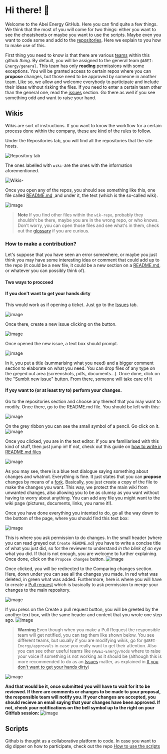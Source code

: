 # Hi there! 👋
Welcome to the Abei Energy GitHub. Here you can find quite a few things. We think that the most of you will come for two things: either you want to see the cheatsheets or maybe you want to use the scripts. Maybe even you want to code some and add to the [repositories](https://docs.github.com/es/get-started/quickstart/github-glossary#repository). Here we explain to you how to make use of this.

First thing you need to know is that there are various [teams](https://docs.github.com/es/get-started/quickstart/github-glossary#team) within this github _thing_. By default, you will be assigned to the general team ```@ABEI-Energy/general```. This team has only __reading__ permissions with some exceptions. You will be granted access to certain repos where you can **propose** changes, but those need to be approved by someone in another team. Like so, we allow and welcome everybody to participate and include their ideas without risking the files. If you need to enter a certain team other than the general one, read the [issues](#if-you-dont-want-to-get-your-hands-dirty) section. Go there as well if you see something odd and want to raise your hand.

## Wikis

Wikis are sort of instructions. If you want to know the workflow for a certain process done within the company, these are kind of the rules to follow. 

Under the Repositories tab, you will find all the repositories that the site hosts. 
 
![Repository tab](https://user-images.githubusercontent.com/118175657/203808037-ea339ebc-d868-4772-9b3b-a4da785d1517.png)

The ones labelled with ```wiki-```are the ones with the information aforementioned.

![Wikis-](https://user-images.githubusercontent.com/118175657/203818608-45cd1ac6-8742-41c7-be38-84daf1358618.png)

Once you open any of the repos, you should see something like this, one file called [README.md](https://docs.github.com/en/get-started/quickstart/github-glossary#readme)  ,and under it, the text (which is the so-called wiki).

![image](https://user-images.githubusercontent.com/118175657/203818440-dc1c2072-f607-416e-8927-820ac9b0097f.png)

>**Note**
>If you find other files within the ```wik-repo```, probably they shouldn't be there, maybe you are in the wrong repo, or who knows. Don't worry, you can open those files and see what's in them, check out the [glossary](https://docs.github.com/es/get-started/quickstart/github-glossary) if you are curious. 


### How to make a contribution?

Let's suppose that you have seen an error somewhere, or maybe you just think you may have some interesting idea or comment that could add up to the repo (it could be a new file, it could be a new section on a [README.md](https://docs.github.com/en/get-started/quickstart/github-glossary#readme), or whatever you can possibly think of).

#### Two ways to procceed
#### If you don't want to get your hands dirty

This would work as if opening a ticket. Just go to the [Issues](https://docs.github.com/es/get-started/quickstart/github-glossary#issue) tab. 

![image](https://user-images.githubusercontent.com/118175657/203834504-8c639074-b112-44f5-8fe3-6fd34531e3fb.png)

Once there, create a new issue clicking on the button. 

![image](https://user-images.githubusercontent.com/118175657/203835009-b564681d-e7df-4346-80ab-e5fdc844bbc1.png)

Once opened the new issue, a text box should prompt. 

![image](https://user-images.githubusercontent.com/118175657/203836550-266cb71c-dfd2-454b-9b39-edacefeb23d6.png)

In it, you put a title (summarising what you need) and a bigger comment section to elaborate on what you need. You can drop files of any type on the greyed out area (screenshots, pdfs, documents...). Once done, click on the "Sumbit new issue" button. From there, someone will take care of it 

#### If yoy want to (or at least try to) perform your changes. 
Go to the repositories section and choose any thereof that you may want to modify. Once there, go to the README.md file. You should be left with this:

![image](https://user-images.githubusercontent.com/118175657/203819332-dead0e55-5082-4051-b986-238ab48956eb.png)

On the grey ribbon you can see the small symbol of a pencil. Go click on it.  ![image](https://user-images.githubusercontent.com/118175657/203819793-0698a293-b0b2-43f2-a172-1ac0eadf9418.png)

Once you clicked, you are in the text editor. If you are familiarised with this kind of stuff, then just jump in! If not, check out this guide on [how to write in README.md files](https://docs.github.com/en/get-started/writing-on-github/getting-started-with-writing-and-formatting-on-github/basic-writing-and-formatting-syntax)

![image](https://user-images.githubusercontent.com/118175657/203820024-e33241e2-7ce0-4a11-94f0-a1e26a89f87e.png)

As you may see, there is a blue text dialogue saying something about changes and whatnot. Everything is fine. It just states that you can __propose__ changes by means of a [fork](https://docs.github.com/es/get-started/quickstart/github-glossary#fork). Basically, you just create a copy of the file to make the changes you want. This way, we protect the main wiki from unwanted changes, also allowing you to be as clumsy as you want without having to worry about anything. You can add any file you might want to the wiki page (pictures, documents, links, you name it!).

Once you have done everything you intented to do, go all the way down to the bottom of the page, where you should find this text box:

![image](https://user-images.githubusercontent.com/118175657/203821642-dc8da53c-c342-415d-818f-f7f5d5b4c11c.png)

This is where you ask permission to do changes. In the small header (where you can read greyed out ```Create README.md```) you have to write a concise title of what you just did, so for the reviewer to understand _in the blink of an eye_ what you did. If that is not enough, you are welcome to further explaining. Once done, click on the ```Propose changes``` button. 
![image](https://user-images.githubusercontent.com/118175657/203827067-7042c630-631b-42a2-bf99-38b86d47eaf1.png)

Once clicked, you will be redirected to the Comparing changes section. Here, down under you can see all the changes you made. In red what was deleted, in green what was added. Furthermore, here is where you will have to create a [Pull request](https://docs.github.com/es/get-started/quickstart/github-glossary#pull-request) which is basically to ask permission to merge your changes to the main repository.  

![image](https://user-images.githubusercontent.com/118175657/203827971-37788fc2-2349-4db5-aaa5-04fbccea26ae.png)

If you press on the Create a pull request button, you will be greeted by the another text box, with the same header and content that you wrote one step ago.
![image](https://user-images.githubusercontent.com/118175657/203828940-5b39d36d-25a3-4999-98dc-dac573a5e3ae.png)

>**Warning**
Even though when you make a Pull Request the responsible team will get notified, you can tag them like shown below. You see different teams, but usually if you are modifying wikis, go for ```@ABEI-Energy/approvals``` in case you really want to get their attention. Also you can see other useful teams like ```@ABEI-Energy/mods``` where to raise your voice if something is not working as it should be (although this is more recommended to do as an [Issues](https://docs.github.com/es/get-started/quickstart/github-glossary#issue) matter, as explained in [If you don't want to get your hands dirty](-If-you-don't-want-to-get-your-hands-dirty))

![image](https://user-images.githubusercontent.com/118175657/203831497-83502a77-783f-4027-a630-1ef3d4e533fc.png)

**And that would be it, once submitted you will have to wait for it to be reviewed. If there are comments or changes to be made to your proposal, the responsible team will notify you. If your changes are accepted, you should recieve an email saying that your changes have been approved. If not, check your notifications on the bell symbol up to the right on your GitHub session:**
![image](https://user-images.githubusercontent.com/118175657/203838797-74717416-53de-4d7e-a9c9-9d42f3fe9bd9.png)

## Scripts

Github is thought as a collaborative platform to code. In case you want to dig dipper on how to participate, check out the repo [How to use the scripts](https://github.com/ABEI-Energy/wiki-use-the-scripts#wiki-use-the-scripts)



